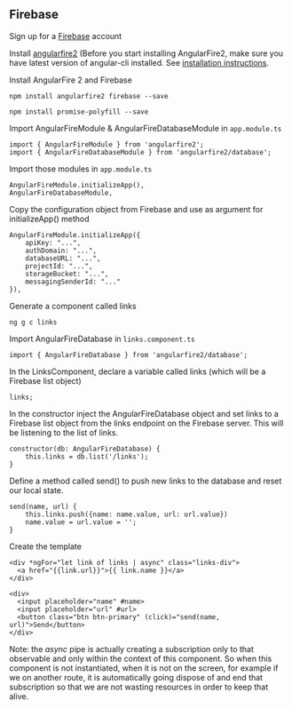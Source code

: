 ## Firebase

Sign up for a [Firebase](https://firebase.google.com/) account

Install [angularfire2](https://github.com/angular/angularfire2) (Before you start installing AngularFire2, make sure you have latest version of angular-cli installed. See [installation instructions](https://github.com/angular/angularfire2/blob/master/docs/1-install-and-setup.md).

Install AngularFire 2 and Firebase

```
npm install angularfire2 firebase --save
```

```
npm install promise-polyfill --save
```

Import AngularFireModule & AngularFireDatabaseModule in `app.module.ts`

```
import { AngularFireModule } from 'angularfire2';
import { AngularFireDatabaseModule } from 'angularfire2/database';
```

Import those modules in `app.module.ts`

```
AngularFireModule.initializeApp(),
AngularFireDatabaseModule,
```

Copy the configuration object from Firebase and use as argument for initializeApp() method

```
AngularFireModule.initializeApp({
    apiKey: "...",
    authDomain: "...",
    databaseURL: "...",
    projectId: "...",
    storageBucket: "...",
    messagingSenderId: "..."
}),
```

Generate a component called links

```
ng g c links
```

Import AngularFireDatabase in `links.component.ts`

```
import { AngularFireDatabase } from 'angularfire2/database';
```

In the LinksComponent, declare a variable called links (which will be a Firebase list object)

```
links;
```

In the constructor inject the AngularFireDatabase object and set links to a Firebase list object from the links endpoint on the Firebase server. This will be listening to the list of links.

```
constructor(db: AngularFireDatabase) {
    this.links = db.list('/links');
}
```

Define a method called send() to push new links to the database and reset our local state.

```
send(name, url) {
    this.links.push({name: name.value, url: url.value})
    name.value = url.value = '';
}
```

Create the template

```
<div *ngFor="let link of links | async" class="links-div">
  <a href="{{link.url}}">{{ link.name }}</a>
</div>

<div>
  <input placeholder="name" #name>
  <input placeholder="url" #url>
  <button class="btn btn-primary" (click)="send(name, url)">Send</button>
</div>
```

Note: the *async* pipe is actually creating a subscription only to that observable and only within the context of this component. So when this component is not instantiated, when it is not on the screen, for example if we on another route, it is automatically going dispose of and end that subscription so that we are not wasting resources in order to keep that alive.


